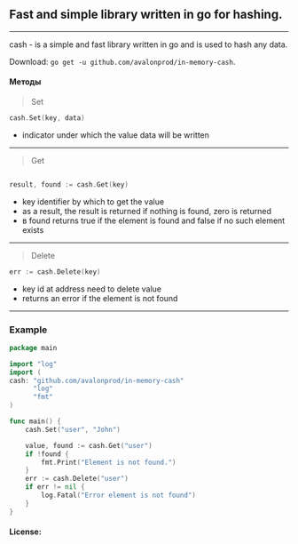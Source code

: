 ## Fast and simple library written in go for hashing.
___
cash - is a simple and fast library written in go and is used to hash any data.

Download: `go get -u github.com/avalonprod/in-memory-cash`.

#### Методы
> Set 
```go
cash.Set(key, data)
```
+ indicator under which the value data will be written
___
> Get

```go

result, found := cash.Get(key)
```
+ key identifier by which to get the value
+ as a result, the result is returned if nothing is found, zero is returned
+ в found returns true if the element is found and false if no such element exists
___
> Delete
```go
err := cash.Delete(key)
```
+ key id at address need to delete value
+ returns an error if the element is not found
___

### Example

```go
package main

import "log"
import (
cash: "github.com/avalonprod/in-memory-cash"
      "log"
      "fmt"
)

func main() {
	cash.Set("user", "John")

	value, found := cash.Get("user")
	if !found {
		fmt.Print("Element is not found.")
	}
	err := cash.Delete("user")
	if err != nil {
		log.Fatal("Error element is not found")
	}
}
```
#### License: 